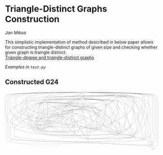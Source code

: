 # Triangle-Distinct Graphs Construction
*Jan Miksa*

This simplistic implementation of method described in below paper allows for constructing triangle-distinct graphs of given size and checking whether given graph is traingle distinct.  
[Triangle-degree and triangle-distinct graphs](https://www.sciencedirect.com/science/article/pii/S0012365X23003813?via%3Dihub)

*Examples in `test.py`*

## Constructed G24
![](g24.png)